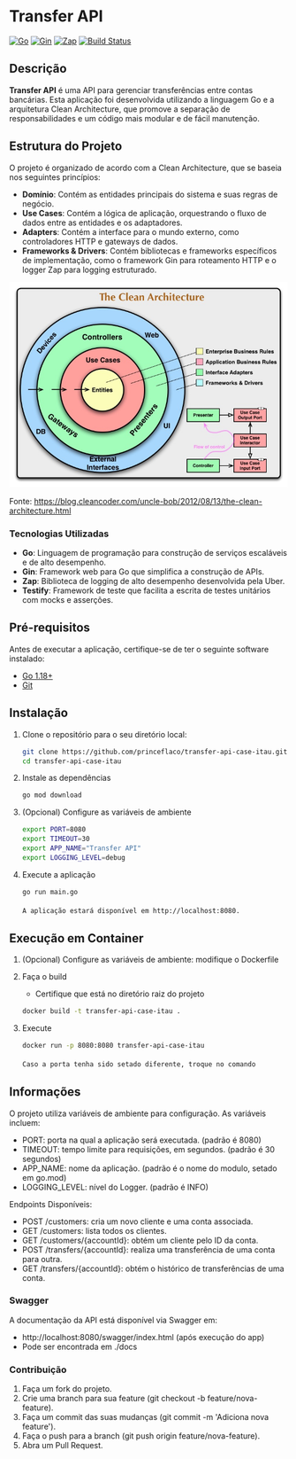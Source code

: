 # Transfer API

[![Go](https://img.shields.io/badge/Go-1.18+-blue.svg)](https://golang.org/)
[![Gin](https://img.shields.io/badge/Gin-v1.10.0-green.svg)](https://github.com/gin-gonic/gin)
[![Zap](https://img.shields.io/badge/Zap-v1.19.0-yellow.svg)](https://github.com/uber-go/zap)
[![Build Status](https://travis-ci.org/princeflaco/transfer-api-case-itau.svg?branch=develop)](https://travis-ci.org/princeflaco/transfer-api-case-itau)

## Descrição

**Transfer API** é uma API para gerenciar transferências entre contas bancárias. Esta aplicação foi desenvolvida utilizando a linguagem Go e a arquitetura Clean Architecture, que promove a separação de responsabilidades e um código mais modular e de fácil manutenção.

## Estrutura do Projeto

O projeto é organizado de acordo com a Clean Architecture, que se baseia nos seguintes princípios:

- **Domínio**: Contém as entidades principais do sistema e suas regras de negócio.
- **Use Cases**: Contém a lógica de aplicação, orquestrando o fluxo de dados entre as entidades e os adaptadores.
- **Adapters**: Contém a interface para o mundo externo, como controladores HTTP e gateways de dados.
- **Frameworks & Drivers**: Contém bibliotecas e frameworks específicos de implementação, como o framework Gin para roteamento HTTP e o logger Zap para logging estruturado.

![Clean Architecture](images/clean_architecture.png)

Fonte: https://blog.cleancoder.com/uncle-bob/2012/08/13/the-clean-architecture.html

### Tecnologias Utilizadas

- **Go**: Linguagem de programação para construção de serviços escaláveis e de alto desempenho.
- **Gin**: Framework web para Go que simplifica a construção de APIs.
- **Zap**: Biblioteca de logging de alto desempenho desenvolvida pela Uber.
- **Testify**: Framework de teste que facilita a escrita de testes unitários com mocks e asserções.

## Pré-requisitos

Antes de executar a aplicação, certifique-se de ter o seguinte software instalado:

- [Go 1.18+](https://golang.org/dl/)
- [Git](https://git-scm.com/)

## Instalação

1. Clone o repositório para o seu diretório local:

   ```bash
   git clone https://github.com/princeflaco/transfer-api-case-itau.git
   cd transfer-api-case-itau
2. Instale as dependências

    ```bash
    go mod download
3. (Opcional) Configure as variáveis de ambiente

    ```bash
   export PORT=8080
   export TIMEOUT=30
   export APP_NAME="Transfer API"
   export LOGGING_LEVEL=debug

4. Execute a aplicação

    ```bash
    go run main.go

    A aplicação estará disponível em http://localhost:8080.

## Execução em Container

1. (Opcional) Configure as variáveis de ambiente: modifique o Dockerfile
2. Faça o build
   - Certifique que está no diretório raiz do projeto

   ```bash
   docker build -t transfer-api-case-itau .
3. Execute
   ```bash
   docker run -p 8080:8080 transfer-api-case-itau

   Caso a porta tenha sido setado diferente, troque no comando 
## Informações

O projeto utiliza variáveis de ambiente para configuração. As variáveis incluem:

- PORT: porta na qual a aplicação será executada. (padrão é 8080)
- TIMEOUT: tempo limite para requisições, em segundos. (padrão é 30 segundos)
- APP_NAME: nome da aplicação. (padrão é o nome do modulo, setado em go.mod)
- LOGGING_LEVEL: nível do Logger. (padrão é INFO)

Endpoints Disponíveis:
  - POST /customers: cria um novo cliente e uma conta associada.
  - GET /customers: lista todos os clientes.
  - GET /customers/{accountId}: obtém um cliente pelo ID da conta.
  - POST /transfers/{accountId}: realiza uma transferência de uma conta para outra.
  - GET /transfers/{accountId}: obtém o histórico de transferências de uma conta.

### Swagger
  A documentação da API está disponível via Swagger em:
  - http://localhost:8080/swagger/index.html (após execução do app)
  - Pode ser encontrada em ./docs

### Contribuição
1. Faça um fork do projeto.
2. Crie uma branch para sua feature (git checkout -b feature/nova-feature).
3. Faça um commit das suas mudanças (git commit -m 'Adiciona nova feature').
4. Faça o push para a branch (git push origin feature/nova-feature).
5. Abra um Pull Request.